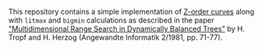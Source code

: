 This repository contains a simple implementation of [Z-order curves][1] along
with `litmax` and `bigmin` calculations as described in the paper
["Multidimensional Range Search in Dynamically Balanced Trees"][2] by H. Tropf
and H. Herzog (Angewandte Informatik 2/1981, pp. 71-77).

[1]: https://en.wikipedia.org/wiki/Z-order_curve
[2]: http://www.vision-tools.com/h-tropf/multidimensionalrangequery.pdf
